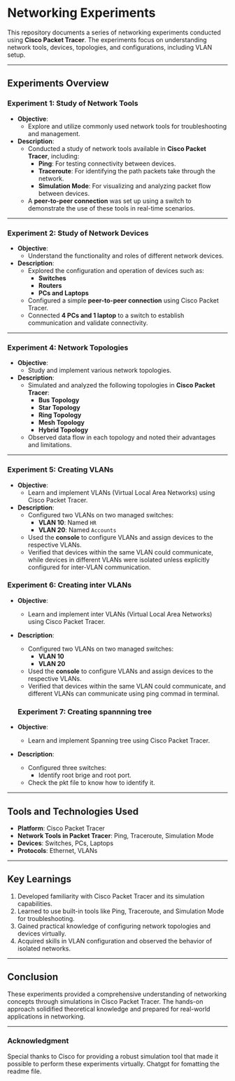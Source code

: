 # Networking Experiments

This repository documents a series of networking experiments conducted using **Cisco Packet Tracer**. The experiments focus on understanding network tools, devices, topologies, and configurations, including VLAN setup.

---

## Experiments Overview

### **Experiment 1: Study of Network Tools**
- **Objective**: 
  - Explore and utilize commonly used network tools for troubleshooting and management.
- **Description**: 
  - Conducted a study of network tools available in **Cisco Packet Tracer**, including:
    - **Ping**: For testing connectivity between devices.
    - **Traceroute**: For identifying the path packets take through the network.
    - **Simulation Mode**: For visualizing and analyzing packet flow between devices.
  - A **peer-to-peer connection** was set up using a switch to demonstrate the use of these tools in real-time scenarios.

---

### **Experiment 2: Study of Network Devices**
- **Objective**: 
  - Understand the functionality and roles of different network devices.
- **Description**: 
  - Explored the configuration and operation of devices such as:
    - **Switches**
    - **Routers**
    - **PCs and Laptops**
  - Configured a simple **peer-to-peer connection** using Cisco Packet Tracer.
  - Connected **4 PCs and 1 laptop** to a switch to establish communication and validate connectivity.

---

### **Experiment 4: Network Topologies**
- **Objective**: 
  - Study and implement various network topologies.
- **Description**: 
  - Simulated and analyzed the following topologies in **Cisco Packet Tracer**:
    - **Bus Topology**
    - **Star Topology**
    - **Ring Topology**
    - **Mesh Topology**
    - **Hybrid Topology**
  - Observed data flow in each topology and noted their advantages and limitations.

---

### **Experiment 5: Creating VLANs**
- **Objective**: 
  - Learn and implement VLANs (Virtual Local Area Networks) using Cisco Packet Tracer.
- **Description**: 
  - Configured two VLANs on two managed switches:
    - **VLAN 10**: Named `HR`
    - **VLAN 20**: Named `Accounts`
  - Used the **console** to configure VLANs and assign devices to the respective VLANs.
  - Verified that devices within the same VLAN could communicate, while devices in different VLANs were isolated unless explicitly configured for inter-VLAN communication.

### **Experiment 6: Creating inter VLANs**
- **Objective**: 
  - Learn and implement inter VLANs (Virtual Local Area Networks) using Cisco Packet Tracer.
- **Description**: 
  - Configured two VLANs on two managed switches:
    - **VLAN 10**
    - **VLAN 20**
  - Used the **console** to configure VLANs and assign devices to the respective VLANs.
  - Verified that devices within the same VLAN could communicate, and different VLANs can communicate using ping commad in terminal.

  ### **Experiment 7: Creating spannning tree**
- **Objective**: 
  - Learn and implement Spanning tree using Cisco Packet Tracer.
- **Description**: 
  - Configured three switches:
    - Identify root brige and root port.
  - Check the pkt file to know how to identify it.

---

## Tools and Technologies Used
- **Platform**: Cisco Packet Tracer
- **Network Tools in Packet Tracer**: Ping, Traceroute, Simulation Mode
- **Devices**: Switches, PCs, Laptops
- **Protocols**: Ethernet, VLANs

---

## Key Learnings
1. Developed familiarity with Cisco Packet Tracer and its simulation capabilities.
2. Learned to use built-in tools like Ping, Traceroute, and Simulation Mode for troubleshooting.
3. Gained practical knowledge of configuring network topologies and devices virtually.
4. Acquired skills in VLAN configuration and observed the behavior of isolated networks.

---

## Conclusion
These experiments provided a comprehensive understanding of networking concepts through simulations in Cisco Packet Tracer. The hands-on approach solidified theoretical knowledge and prepared for real-world applications in networking.

---

### **Acknowledgment**
Special thanks to Cisco for providing a robust simulation tool that made it possible to perform these experiments virtually.
Chatgpt for fomatting the readme file. 
